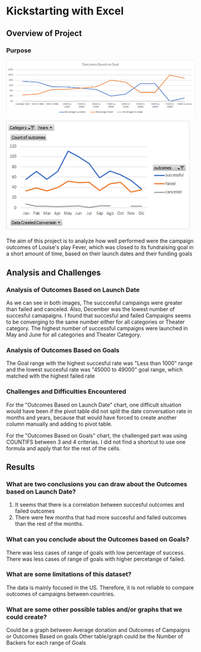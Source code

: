 # Kickstarting with Excel

## Overview of Project

### Purpose
![image_name](Outcomes_vs_Goals.png)
![image_name](Theater_Outcomes_vs_Launch.png)
The aim of this project is to analyze how well performed were the campaign outcomes of
Louise's play Fever, which was closed to its fundraising goal in a short amount of time, based on their launch dates and their funding goals 

## Analysis and Challenges

### Analysis of Outcomes Based on Launch Date
As we can see in both images, The succcesful campaings were greater than failed
and canceled. Also, December was the lowest number of succesful camapaigns. I found that succesful and failed Campaigns seems to be 
converging to the same number either for all categories or Theater category. The highest number of successful campaigns were
launched in May and June for all categories and Theater Category.  

### Analysis of Outcomes Based on Goals

The Goal range with the highest succesful rate was "Less than 1000" range and the lowest succesful rate was "45000 to 49000" goal range, which matched with the highest failed rate  

### Challenges and Difficulties Encountered

For the "Outcomes Based on Launch Date" chart, one difficult situation would have been if the pivot table did not split the date conversation rate in months and years, because that would have forced
to create another column manually and adding to pivot table.

For the "Outcomes Based on Goals" chart, the challenged part was using COUNTIFS between 3 and 4 criterias. I did not find a shortcut to use one formula and apply that for the rest of the cells.  

## Results

### What are two conclusions you can draw about the Outcomes based on Launch Date?
1. It seems that there is a correlation between succesful outcomes and failed outcomes
2. There were few months that had more succesful and failed outcomes than the rest of the months. 

### What can you conclude about the Outcomes based on Goals?
There was less cases of range of goals with low percentage of success.
There was less cases of range of goals with higher percetange of failed. 

### What are some limitations of this dataset?
The data is mainly focused in the US. Therefore, it is not reliable to compare outcomes of campaigns between countries. 

### What are some other possible tables and/or graphs that we could create?
Could be a graph between Average donation and Outcomes of Campaigns or Outcomes Based on goals
Other table/graph could be the Number of Backers for each range of Goals

